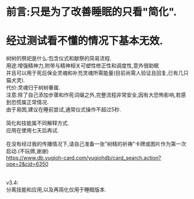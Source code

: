 # 前言:只是为了改善睡眠的只看"简化".
# 经过测试看不懂的情况下基本无效.
树树的祭祀是什么:包含仪式和献祭的简易流程.\
用途:增强精神力,附带与精神相关可塑性修正性和调度性,意外很助眠\
  并且可以用于死后保全灵魂和补充灵魂所需能量(目前尚需人验证且回复,已有几只猫犬灵).\
代价:灵魂归于树树眷属.\
注意:除了自己添加步骤和作死词缀之外,完整流程非常安全,因有大恐怖影响,若感到恐慌属正常情况.\
  由于易困,建议在睡前尝试,通常仪式操作不超过5秒.\
\
简化和技能属不同解释方式.\
应用在使用七天后再试.\
\
在没有经过我的传播情况下,请自己准备一张"树精的祈祷"卡牌或图片作为第一次启动.(不玩牌,谢谢)\
https://www.db.yugioh-card.com/yugiohdb/card_search.action?ope=2&cid=6350  
\
\
v3.4:\
分离技能和应用,以及再简化仅用于睡眠版本.
